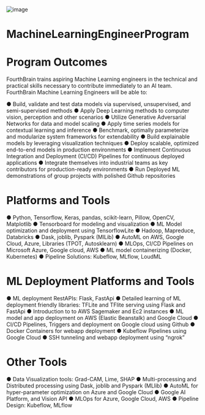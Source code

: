 ![image](https://user-images.githubusercontent.com/69506031/157269290-13985613-0f71-4603-b51c-121fe81511e7.png)

# MachineLearningEngineerProgram

# Program Outcomes
FourthBrain trains aspiring Machine Learning engineers in the technical and practical skills necessary to contribute immediately to an AI team. FourthBrain Machine Learning Engineers will be able to:

● Build, validate and test data models via supervised, unsupervised, and semi-supervised methods
● Apply Deep Learning methods to computer vision, perception and other scenarios
● Utilize Generative Adversarial Networks for data and model scaling
● Apply time series models for contextual learning and inference
● Benchmark, optimally parameterize and modularize system frameworks for extendability
● Build explainable models by leveraging visualization techniques
● Deploy scalable, optimized end-to-end models in production environments
● Implement Continuous Integration and Deployment (CI/CD) Pipelines for continuous deployed applications
● Integrate themselves into industrial teams as key contributors for production-ready environments
● Run Deployed ML demonstrations of group projects with polished Github repositories

# Platforms and Tools
● Python, Tensorflow, Keras, pandas, scikit-learn, Pillow, OpenCV, Matplotlib
● Tensorboard for modeling and visualization
● ML Model optimization and deployment using TensorflowLite
● Hadoop, Mapreduce, Databricks
● Dask, joblib, Pyspark (MlLib)
● AutoML on AWS, Google Cloud, Azure, Libraries (TPOT, Autosklearn)
● MLOps, CI/CD Pipelines on Microsoft Azure, Google cloud, AWS
● ML model containerizing (Docker, Kubernetes)
● Pipeline Solutions: Kubeflow, MLflow, LoudML

# ML Deployment Platforms and Tools
● ML deployment RestAPIs: Flask, FastApi
● Detailed learning of ML deployment friendly libraries: TFLite and TFlite serving using Flask and FastApi
● Introduction to to AWS Sagemaker and Ec2 instances
● ML model and app deployment on AWS (Elastic Beanstalk) and Google Cloud
● CI/CD Pipelines, Triggers and deployment on Google cloud using Github
● Docker Containers for webapp deployment
● Kubeflow Pipelines using Google Cloud
● SSH tunneling and webapp deployment using “ngrok”

# Other Tools
● Data Visualization tools: Grad-CAM, Lime, SHAP
● Multi-processing and Distributed processing using Dask, joblib and Pyspark (MLlib)
● AutoML for hyper-parameter optimization on Azure and Google Cloud
● Google AI Platform, and Vision API
● MLOps for Azure, Google Cloud, AWS
● Pipeline Design: Kubeflow, MLflow
